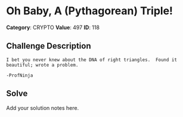 # Oh Baby, A (Pythagorean) Triple!
**Category**: CRYPTO
**Value**: 497
**ID**: 118

## Challenge Description
```
I bet you never knew about the DNA of right triangles.  Found it beautiful; wrote a problem.

-ProfNinja
```

## Solve
Add your solution notes here.

